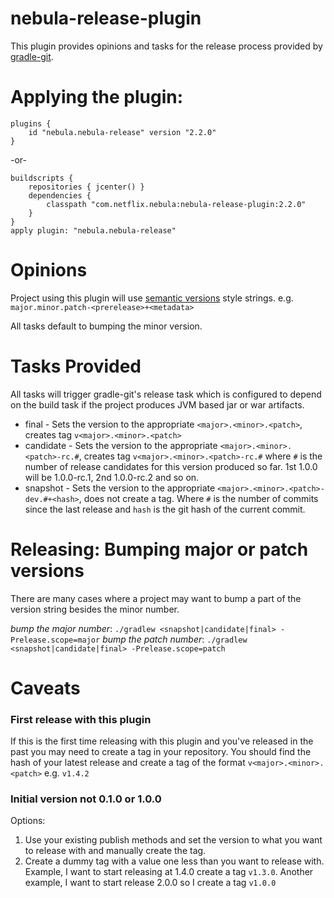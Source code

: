 nebula-release-plugin
=====================

This plugin provides opinions and tasks for the release process provided by [gradle-git](https://github.com/ajoberstar/gradle-git).

# Applying the plugin:

    plugins {
        id "nebula.nebula-release" version "2.2.0"
    }

-or-

    buildscripts {
        repositories { jcenter() }
        dependencies {
            classpath "com.netflix.nebula:nebula-release-plugin:2.2.0"
        }
    }
    apply plugin: "nebula.nebula-release"

# Opinions

Project using this plugin will use [semantic versions](http://semver.org/) style strings. e.g. `major.minor.patch-<prerelease>+<metadata>`

All tasks default to bumping the minor version.

# Tasks Provided

All tasks will trigger gradle-git's release task which is configured to depend on the build task if the project produces JVM based jar or war artifacts.

* final - Sets the version to the appropriate `<major>.<minor>.<patch>`, creates tag `v<major>.<minor>.<patch>`
* candidate - Sets the version to the appropriate `<major>.<minor>.<patch>-rc.#`, creates tag `v<major>.<minor>.<patch>-rc.#` where `#` is the number of release candidates for this version produced so far. 1st 1.0.0 will be 1.0.0-rc.1, 2nd 1.0.0-rc.2 and so on.
* snapshot - Sets the version to the appropriate `<major>.<minor>.<patch>-dev.#+<hash>`, does not create a tag. Where `#` is the number of commits since the last release and `hash` is the git hash of the current commit.

# Releasing: Bumping major or patch versions

There are many cases where a project may want to bump a part of the version string besides the minor number.

*bump the major number*: `./gradlew <snapshot|candidate|final> -Prelease.scope=major`
*bump the patch number*: `./gradlew <snapshot|candidate|final> -Prelease.scope=patch`

# Caveats

### First release with this plugin

If this is the first time releasing with this plugin and you've released in the past you may need to create a tag in your repository. You should find the hash of your latest release and create a tag of the format `v<major>.<minor>.<patch>` e.g. `v1.4.2`

### Initial version not 0.1.0 or 1.0.0

Options:

1. Use your existing publish methods and set the version to what you want to release with and manually create the tag.
2. Create a dummy tag with a value one less than you want to release with. Example, I want to start releasing at 1.4.0 create a tag `v1.3.0`. Another example, I want to start release 2.0.0 so I create a tag `v1.0.0`
